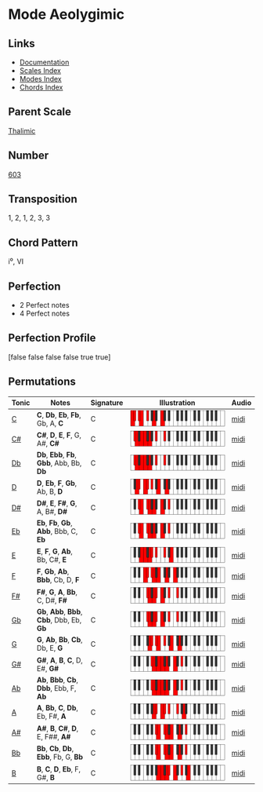 # Mode Aeolygimic

## Links

- [Documentation](README.md)
- [Scales Index](Scales.md)
- [Modes Index](Modes.md)
- [Chords Index](Chords.md)

## Parent Scale

[Thalimic](ScaleThalimic.md)

## Number

[603](https://ianring.com/musictheory/scales/603)

## Transposition

1, 2, 1, 2, 3, 3

## Chord Pattern

i⁰, VI

## Perfection

- 2 Perfect notes
- 4 Perfect notes

## Perfection Profile

[false false false false true true]

## Permutations

| Tonic | Notes | Signature | Illustration | Audio |
|-------|-------|-----------|--------------|-------|
| [C](ModeCNaturalAeolygimic.md) | **C**, **Db**, **Eb**, **Fb**, Gb, A, **C** | C | ![CNaturalAeolygimic](ModeCNaturalAeolygimic.png) | [midi](https://github.com/edipermadi/music/blob/main/docs/ModeCNaturalAeolygimic.mid?raw=true) |
| [C#](ModeCSharpAeolygimic.md) | **C#**, **D**, **E**, **F**, G, A#, **C#** | C | ![CSharpAeolygimic](ModeCSharpAeolygimic.png) | [midi](https://github.com/edipermadi/music/blob/main/docs/ModeCSharpAeolygimic.mid?raw=true) |
| [Db](ModeDFlatAeolygimic.md) | **Db**, **Ebb**, **Fb**, **Gbb**, Abb, Bb, **Db** | C | ![DFlatAeolygimic](ModeDFlatAeolygimic.png) | [midi](https://github.com/edipermadi/music/blob/main/docs/ModeDFlatAeolygimic.mid?raw=true) |
| [D](ModeDNaturalAeolygimic.md) | **D**, **Eb**, **F**, **Gb**, Ab, B, **D** | C | ![DNaturalAeolygimic](ModeDNaturalAeolygimic.png) | [midi](https://github.com/edipermadi/music/blob/main/docs/ModeDNaturalAeolygimic.mid?raw=true) |
| [D#](ModeDSharpAeolygimic.md) | **D#**, **E**, **F#**, **G**, A, B#, **D#** | C | ![DSharpAeolygimic](ModeDSharpAeolygimic.png) | [midi](https://github.com/edipermadi/music/blob/main/docs/ModeDSharpAeolygimic.mid?raw=true) |
| [Eb](ModeEFlatAeolygimic.md) | **Eb**, **Fb**, **Gb**, **Abb**, Bbb, C, **Eb** | C | ![EFlatAeolygimic](ModeEFlatAeolygimic.png) | [midi](https://github.com/edipermadi/music/blob/main/docs/ModeEFlatAeolygimic.mid?raw=true) |
| [E](ModeENaturalAeolygimic.md) | **E**, **F**, **G**, **Ab**, Bb, C#, **E** | C | ![ENaturalAeolygimic](ModeENaturalAeolygimic.png) | [midi](https://github.com/edipermadi/music/blob/main/docs/ModeENaturalAeolygimic.mid?raw=true) |
| [F](ModeFNaturalAeolygimic.md) | **F**, **Gb**, **Ab**, **Bbb**, Cb, D, **F** | C | ![FNaturalAeolygimic](ModeFNaturalAeolygimic.png) | [midi](https://github.com/edipermadi/music/blob/main/docs/ModeFNaturalAeolygimic.mid?raw=true) |
| [F#](ModeFSharpAeolygimic.md) | **F#**, **G**, **A**, **Bb**, C, D#, **F#** | C | ![FSharpAeolygimic](ModeFSharpAeolygimic.png) | [midi](https://github.com/edipermadi/music/blob/main/docs/ModeFSharpAeolygimic.mid?raw=true) |
| [Gb](ModeGFlatAeolygimic.md) | **Gb**, **Abb**, **Bbb**, **Cbb**, Dbb, Eb, **Gb** | C | ![GFlatAeolygimic](ModeGFlatAeolygimic.png) | [midi](https://github.com/edipermadi/music/blob/main/docs/ModeGFlatAeolygimic.mid?raw=true) |
| [G](ModeGNaturalAeolygimic.md) | **G**, **Ab**, **Bb**, **Cb**, Db, E, **G** | C | ![GNaturalAeolygimic](ModeGNaturalAeolygimic.png) | [midi](https://github.com/edipermadi/music/blob/main/docs/ModeGNaturalAeolygimic.mid?raw=true) |
| [G#](ModeGSharpAeolygimic.md) | **G#**, **A**, **B**, **C**, D, E#, **G#** | C | ![GSharpAeolygimic](ModeGSharpAeolygimic.png) | [midi](https://github.com/edipermadi/music/blob/main/docs/ModeGSharpAeolygimic.mid?raw=true) |
| [Ab](ModeAFlatAeolygimic.md) | **Ab**, **Bbb**, **Cb**, **Dbb**, Ebb, F, **Ab** | C | ![AFlatAeolygimic](ModeAFlatAeolygimic.png) | [midi](https://github.com/edipermadi/music/blob/main/docs/ModeAFlatAeolygimic.mid?raw=true) |
| [A](ModeANaturalAeolygimic.md) | **A**, **Bb**, **C**, **Db**, Eb, F#, **A** | C | ![ANaturalAeolygimic](ModeANaturalAeolygimic.png) | [midi](https://github.com/edipermadi/music/blob/main/docs/ModeANaturalAeolygimic.mid?raw=true) |
| [A#](ModeASharpAeolygimic.md) | **A#**, **B**, **C#**, **D**, E, F##, **A#** | C | ![ASharpAeolygimic](ModeASharpAeolygimic.png) | [midi](https://github.com/edipermadi/music/blob/main/docs/ModeASharpAeolygimic.mid?raw=true) |
| [Bb](ModeBFlatAeolygimic.md) | **Bb**, **Cb**, **Db**, **Ebb**, Fb, G, **Bb** | C | ![BFlatAeolygimic](ModeBFlatAeolygimic.png) | [midi](https://github.com/edipermadi/music/blob/main/docs/ModeBFlatAeolygimic.mid?raw=true) |
| [B](ModeBNaturalAeolygimic.md) | **B**, **C**, **D**, **Eb**, F, G#, **B** | C | ![BNaturalAeolygimic](ModeBNaturalAeolygimic.png) | [midi](https://github.com/edipermadi/music/blob/main/docs/ModeBNaturalAeolygimic.mid?raw=true) |
